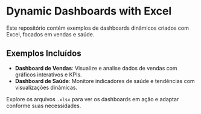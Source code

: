 # Dynamic Dashboards with Excel

Este repositório contém exemplos de dashboards dinâmicos criados com Excel, focados em vendas e saúde.

## Exemplos Incluídos

- **Dashboard de Vendas**: Visualize e analise dados de vendas com gráficos interativos e KPIs.
- **Dashboard de Saúde**: Monitore indicadores de saúde e tendências com visualizações dinâmicas.

Explore os arquivos `.xlsx` para ver os dashboards em ação e adaptar conforme suas necessidades.

